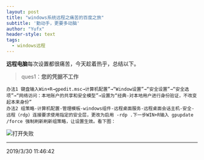 ```yaml
---
layout: post
title: "windows系统远程之痛苦的百度之旅"
subtitle: '勤动手，更要多动脑'
author: "Yufx"
header-style: text
tags:
  - windows远程
---
```

**远程电脑**每次设置都很痛苦，今天趁着热乎，总结以下。
>ques1：**您的凭据不工作**

    办法1	键盘输入Win+R→gpedit.msc→计算机配置”→“Window设置”→“安全设置”→“安全选项”→“网络访问：本地账户的共享和安全模型”→设置为“经典-对本地用户进行身份验证，不改变起本来身份”
    办法2	组策略-计算机配置-管理模板-windows组件-远程桌面服务-远程桌面会话主机-安全-远程（rdp）连接要求使用指定的安全层，更改为启用 -rdp .下一步WIN+R输入 gpupdate /force 强制刷新刷新组策略，让设置生效。看下图：
![打开失败](https://i.imgur.com/w0YRMDN.png)


----------
2019/3/30 11:46:42 